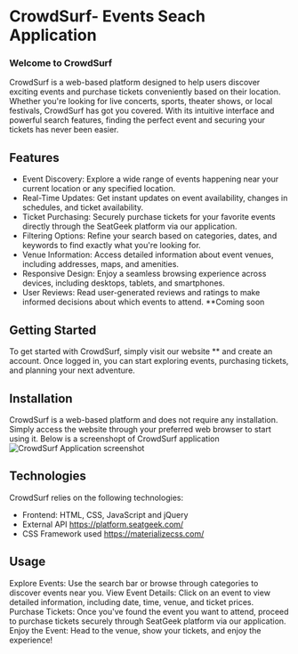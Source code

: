 # CrowdSurf- Events Seach Application

### Welcome to CrowdSurf
CrowdSurf is a web-based platform designed to help users discover exciting events and purchase tickets conveniently based on their location. Whether you're looking for live concerts, sports, theater shows, or local festivals, CrowdSurf has got you covered. With its intuitive interface and powerful search features, finding the perfect event and securing your tickets has never been easier.

## Features
- Event Discovery:  Explore a wide range of events happening near your current location or any specified location.
- Real-Time Updates: Get instant updates on event availability, changes in schedules, and ticket availability.
- Ticket Purchasing: Securely purchase tickets for your favorite events directly through the SeatGeek platform via our application.
- Filtering Options: Refine your search based on categories, dates, and keywords to find exactly what you're looking for.
- Venue Information: Access detailed information about event venues, including addresses, maps, and amenities.
- Responsive Design: Enjoy a seamless browsing experience across devices, including desktops, tablets, and smartphones.
- User Reviews: Read user-generated reviews and ratings to make informed decisions about which events to attend. **Coming soon

## Getting Started
To get started with CrowdSurf, simply visit our website **  and create an account. Once logged in, you can start exploring events, purchasing tickets, and planning your next adventure.

## Installation
CrowdSurf is a web-based platform and does not require any installation. Simply access the website through your preferred web browser to start using it.
Below is a screenshopt of CrowdSurf application
![CrowdSurf Application screenshot](https://github.com/TheFoodanese/G10-Project-1/assets/150956638/74e0ef8e-56d6-46ac-a616-ed7b8fec28a1)


## Technologies
CrowdSurf relies on the following technologies:
- Frontend: HTML, CSS, JavaScript and jQuery
- External API https://platform.seatgeek.com/ 
- CSS Framework used https://materializecss.com/

## Usage
Explore Events: Use the search bar or browse through categories to discover events near you.
View Event Details: Click on an event to view detailed information, including date, time, venue, and ticket prices.
Purchase Tickets: Once you've found the event you want to attend, proceed to purchase tickets securely through SeatGeek platform via our application.
Enjoy the Event: Head to the venue, show your tickets, and enjoy the experience!
